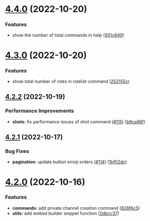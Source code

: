 # [4.4.0](https://github.com/onesoft-sudo/sudobot/compare/v4.3.0...v4.4.0) (2022-10-20)


### Features

* show the number of total commands in help ([931c640](https://github.com/onesoft-sudo/sudobot/commit/931c640d878e852dafc839b2bcf727379bf48d2a))



# [4.3.0](https://github.com/onesoft-sudo/sudobot/compare/v4.2.2...v4.3.0) (2022-10-20)


### Features

* show total number of roles in rolelist command ([252155c](https://github.com/onesoft-sudo/sudobot/commit/252155c6d13e5f41d7e328f092ed8c25d7674dd0))



## [4.2.2](https://github.com/onesoft-sudo/sudobot/compare/v4.2.1...v4.2.2) (2022-10-19)


### Performance Improvements

* **shots:** fix performance issues of shot command ([#115](https://github.com/onesoft-sudo/sudobot/issues/115)) ([b9ca96f](https://github.com/onesoft-sudo/sudobot/commit/b9ca96ff8c537523ae8d9b60b09931085026ea56))



## [4.2.1](https://github.com/onesoft-sudo/sudobot/compare/v4.2.0...v4.2.1) (2022-10-17)


### Bug Fixes

* **pagination:** update button emoji orders ([#114](https://github.com/onesoft-sudo/sudobot/issues/114)) ([1bf02dc](https://github.com/onesoft-sudo/sudobot/commit/1bf02dcb933f1a1f0583a6277651adda387b1bcf))



# [4.2.0](https://github.com/onesoft-sudo/sudobot/compare/v4.1.2...v4.2.0) (2022-10-16)


### Features

* **commands:** add private channel creation command ([826f6c5](https://github.com/onesoft-sudo/sudobot/commit/826f6c510b4192d4bf724adce850320d1b18c3fc))
* **utils:** add embed builder snippet function ([2dbcc37](https://github.com/onesoft-sudo/sudobot/commit/2dbcc377a6b77bdc79b3f777895739510db5d56f))



